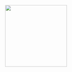 <div align="middle">
<img height="200" src="https://i.postimg.cc/g0Jm8rsp/Copy-of-s-Block.png" />
</div>

